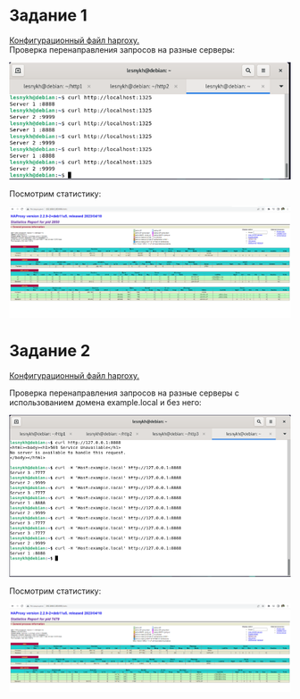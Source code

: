 # Задание 1
[Конфигурационный файл haproxy.](https://github.com/OlgaLesnykh/SYS/blob/main/fault_resilience/haproxy.cfg)    
Проверка перенаправления запросов на разные серверы:    

![](https://github.com/OlgaLesnykh/screenshots/blob/main/Haproxy_001.png)    

Посмотрим статистику:    

![](https://github.com/OlgaLesnykh/screenshots/blob/main/Haproxy_002.png)
# Задание 2
[Конфигурационный файл haproxy.](https://github.com/OlgaLesnykh/SYS/blob/main/fault_resilience/haproxy_2.cfg)    

Проверка перенаправления запросов на разные серверы c использованием домена example.local и без него:    

![](https://github.com/OlgaLesnykh/screenshots/blob/main/Haproxy_003.png)    

Посмотрим статистику:    

![](https://github.com/OlgaLesnykh/screenshots/blob/main/Haproxy_004.png)

